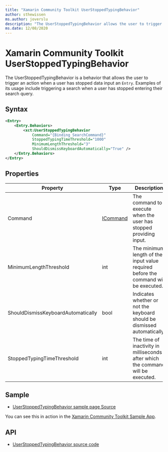 ```yaml
---
title: "Xamarin Community Toolkit UserStoppedTypingBehavior"
author: sthewissen
ms.author: joverslu
description: "The UserStoppedTypingBehavior allows the user to trigger an action when a user has stopped data input into an Entry."
ms.date: 12/08/2020
---
```


# Xamarin Community Toolkit UserStoppedTypingBehavior

The UserStoppedTypingBehavior is a behavior that allows the user to trigger an action when a user has stopped data input an `Entry`. Examples of its usage include triggering a search when a user has stopped entering their search query.

## Syntax

```xml
<Entry>
    <Entry.Behaviors>
        <xct:UserStoppedTypingBehavior 
            Command="{Binding SearchCommand}"
            StoppedTypingTimeThreshold="1000"
            MinimumLengthThreshold="3"
            ShouldDismissKeyboardAutomatically="True" />
    </Entry.Behaviors>
</Entry>
```

## Properties

|Property  |Type  |Description  |
|---------|---------|---------|
| Command | [ICommand](xref:System.Windows.Input.ICommand) | The command to execute when the user has stopped providing input. |
| MinimumLengthThreshold | int | The minimum length of the input value required before the command will be executed. |
| ShouldDismissKeyboardAutomatically | bool | Indicates whether or not the keyboard should be dismissed automatically. |
| StoppedTypingTimeThreshold | int | The time of inactivity in milliseconds after which the command will be executed. |

## Sample

- [UserStoppedTypingBehavior sample page Source](https://github.com/xamarin/XamarinCommunityToolkit/blob/main/samples/XCT.Sample/Pages/Behaviors/UserStoppedTypingBehaviorPage.xaml)

You can see this in action in the [Xamarin Community Toolkit Sample App](https://github.com/xamarin/XamarinCommunityToolkit).

## API

* [UserStoppedTypingBehavior source code](https://github.com/xamarin/XamarinCommunityToolkit/blob/main/src/CommunityToolkit/Xamarin.CommunityToolkit/Behaviors/UserStoppedTypingBehavior.shared.cs)
